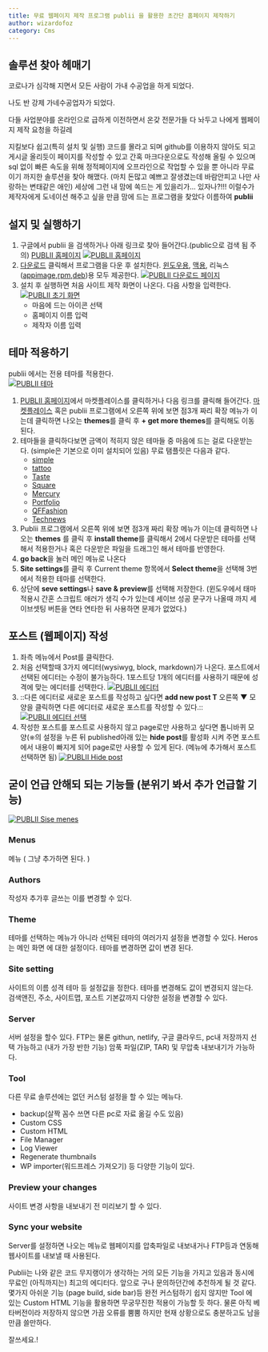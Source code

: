 ```yaml
---
title: 무료 웹페이지 제작 프로그램 publii 을 활용한 초간단 홈페이지 제작하기
author: wizardofoz
category: Cms
---
```


## 솔루션 찾아 헤매기
코로나가 심각해 지면서 모든 사람이 가내 수공업을 하게 되었다.

나도 반 강제 가네수공업자가 되었다.

다들 사업분야를 온라인으로 급하게 이전하면서 온갖 전문가들 다 놔두고 나에게 웹페이지 제작 요청을 하길레 

지킬보다 쉽고(특히 설치 및 실행) 코드를 몰라고 되며 github를 이용하지 않아도 되고 게시글 올리듯이 페이지를 작성할 수 있고  간혹 마크다운으로도 작성해 올릴 수 있으며 sql 없이 빠른 속도을 위해 정적페이지에 오프라인으로 작업할 수 있을 뿐 아니라 무료이기 까지한 솔루션을 찾아 해맸다.
(마치 돈많고 예쁘고 잘생겼는데 바람안피고 나만 사랑하는 변태같은 애인) 
 세상에 그런 내 맘에 쏙드는 게 있을리가... 있자나?!!! 이럴수가 제작자에게 도네이션 해주고 싶을 만큼 맘에 드는 프로그램을 찾았다 이름하여 **publii**

## 설지 및 실행하기
1. 구글에서 publii 을 검색하거나 아래 링크로 찾아 들어간다.(public으로 검색 됨 주의) [PUBLII 홈페이지](https://getpublii.com/)
[![PUBLII 홈페이지](/assets/posts/publii/1.png)](/assets/posts/publii/1.png)
2. [다운로드](https://getpublii.com/download/) 클릭해서 프로그램을 다운 후 설치한다. [윈도우용](https://cdn.getpublii.com/Publii-0.36.0.exe), [맥용](https://cdn.getpublii.com/Publii-0.36.0.dmg), 리눅스([appimage](https://cdn.getpublii.com/Publii__0.35.3.AppImage),[rpm](https://cdn.getpublii.com/Publii-0.36.0.rpm),[deb](https://cdn.getpublii.com/Publii-0.36.0.deb))용 모두 제공한다. 
[![PUBLII 다운로드 페이지](/assets/posts/publii/2.png)](/assets/posts/publii/2.png)
3. 설치 후 실행하면 처음 사이트 제작 화면이 나온다.  다음 사항을 입력한다.
[![PUBLII 초기 화면](/assets/posts/publii/3.png)](/assets/posts/publii/3.png)
	- 마음에 드는 아이콘 선택
	- 홈페이지 이름 입력
	- 제작자 이름 입력

## 테마 적용하기
publii 에서는 전용 테마를 적용한다.  
[![PUBLII 테마](/assets/posts/publii/3-5.png)](/assets/posts/publii/3-5.png)
1. [PUBLII 홈페이지](https://getpublii.com/)에서 마켓플레이스를 클릭하거나 다음 링크를 클릭해 들어간다. [마켓플레이스](https://marketplace.getpublii.com/) 혹은 publii 프로그램에서 오른쪽 위에 보면 점3개 짜리 확장 메뉴가 이는데 클릭하면 나오는 **themes**를 클릭 후 **+ get more themes**를 클릭해도 이동 된다. 
2. 테마들을 클릭하다보면 금액이 적히지 않은 테마들 중 마음에 드는 걸로 다운받는다. (simple은 기본으로 이미 설치되어 있음) 무료 탬플릿은 다음과 같다.
	* [simple](https://marketplace.getpublii.com/product/simple/)
	* [tattoo](https://marketplace.getpublii.com/product/tattoo/)
	* [Taste](https://marketplace.getpublii.com/product/taste/)
	* [Square](https://marketplace.getpublii.com/product/square/)
	* [Mercury](https://marketplace.getpublii.com/product/mercury/)
	* [Portfolio](https://marketplace.getpublii.com/product/portfolio/)
	* [QFFashion](https://marketplace.getpublii.com/product/qf-fashion/)
	* [Technews](https://marketplace.getpublii.com/product/technews/)
3. Publii 프로그램에서 오른쪽 위에 보면 점3개 짜리 확장 메뉴가 이는데 클릭하면 나오는 **themes** 를 클릭 후 **install theme**를 클릭해서 2에서 다운받은 테마를 선택해서 적용한거나 혹은 다운받은 파일을 드래그인 해서 테마를 반영한다. 
4. **go back**을 눌러 메인 메뉴로 나온다
5. **Site settings**를 클릭 후 Current theme 항목에서 **Select theme**을 선택해 3번에서 적용한 테마를 선택한다. 
6. 상단에 **seve settings**나 **save & preview**를 선택해 저장한다. (윈도우에서 태마 적용시 간혼 스크립트 애러가 생긱 수가 있는데 세이브 성공 문구가 나올때 까지 세이브셋팅 버튼을 연타 연타한 뒤 사용하면 문제가 없었다.)

## 포스트 (웹페이지) 작성
1. 좌측 메뉴에서 Post를 클릭한다. 
2. 처음 선택할때 3가지 에디터(wysiwyg, block, markdown)가 나온다.  포스트에서 선택된 에디터는 수정이 불가능하다.  1포스트당 1개의 에디터를 사용하기 때문에 성격에 맞는 에디터를 선택한다. 
[![PUBLII 에디터](/assets/posts/publii/4.png)](/assets/posts/publii/4.png)
3. ::다른 에디터로 새로운 포스트를 작성하고 싶다면 **add new post T** 오른쪽  ▼ 모양을 클릭하면 다른 에디터로 새로운 포스트를 작성할 수 있다.:: 
[![PUBLII 에디터 선택](/assets/posts/publii/4-5.png)](/assets/posts/publii/4-5.png)
4. 작성한 포스트를 포스트로 사용하지 않고 page로만 사용하고 싶다면  톱니바퀴 모양(⎈의 설정을 누른 뒤  published아래 있는 **hide post**를 활성화 시켜 주면 포스트에서 내용이 빠지게 되어 page로만 사용할 수 있게 된다. (메뉴에 추가해서 포스트 선택하면 됨)
[![PUBLII Hide post](/assets/posts/publii/5.png)](/assets/posts/publii/5.png)

## 굳이 언급 안해되 되는 기능들 (분위기 봐서 추가 언급할 기능)
[![PUBLII Sise menes](/assets/posts/publii/6.png)](/assets/posts/publii/6.png)
### Menus 
메뉴 ( 그냥 추가하면 된다. )
### Authors 
작성자 추가후 글쓰는 이를 변경할 수 있다. 
### Theme 
테마를 선택하는 메뉴가 아니라 선택된 테마의 여러가지 설정을 변경할 수 있다. Heros 는 메인 화면 에 대한 설정이다. 테마를 변경하면 값이 변경 된다. 
### Site setting
사이트의 이름 성격 테마 등 설정값을 정한다. 테마를 변경해도 값이 변경되지 않는다.  검색앤진, 주소, 사이트맵, 포스트 기본값까지 다양한 설정을 변경할 수 있다. 
### Server
서버 설정을 할수 있다. FTP는 물론 githun, netlify, 구글 클라우드,  pc내 저장까지 선택 가능하고 (내가 가장 반한 기능) 암푹 파일(ZIP, TAR) 및 무압축 내보내기가 가능하다.
### Tool
다른 무료 솔루션에는 없던 커스텀 설정을 할 수 있는 메뉴다. 
  * backup(살짝 꼼수 쓰면 다른 pc로 자료 옮길 수도 있음)
  * Custom CSS
  * Custom HTML
  * File Manager
  * Log Viewer
  * Regenerate thumbnails
  * WP importer(워드프레스 가져오기) 
  등 다양한 기능이 있다. 
### Preview your changes
사이트 변경 사항을 내보내기 전 미리보기 할 수 있다. 
### Sync your website
Server를 설정하면 나오는 메뉴로 웹페이지를 압축파일로 내보내거나 FTP등과 연동해 웹사이트를 내보낼 때 사용된다. 

Publii는 나와 같은 코드 무지랭이가 생각하는 거의 모든 기능을 가지고 있음과 동시에 무료인 (아직까지는) 최고의 에디터다. 앞으로 구나 문의하던간에 추천하게 될 것 같다. 
몇가지 아쉬운 기능 (page build, side bar)등 완전 커스텀하기 쉽지 않지만 Tool 에 있는 Custom HTML 기능을 활용하면 무궁무진한 적용이 가능할 듯 하다. 
물론 아직 베타버전이라 저장하지 않으면 가끔 오류를 뿜뿜 하지만 현재 상황으로도 충분하고도 남을 만큼 쓸만하다. 

잘쓰세요.!

